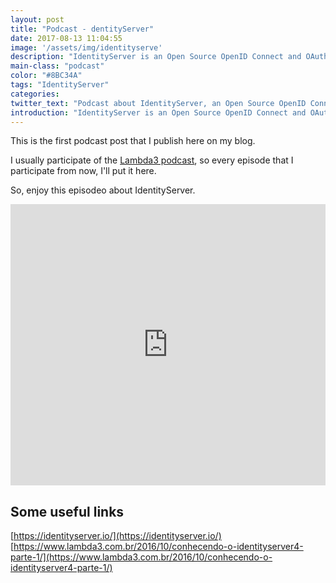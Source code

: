 ```yaml
---
layout: post
title: "Podcast - dentityServer"
date: 2017-08-13 11:04:55
image: '/assets/img/identityserve'
description: "IdentityServer is an Open Source OpenID Connect and OAuth 2.0 framework for .NET"
main-class: "podcast"
color: "#8BC34A"
tags: "IdentityServer"
categories:
twitter_text: "Podcast about IdentityServer, an Open Source OpenID Connect and OAuth 2.0 framework for .NET"
introduction: "IdentityServer is an Open Source OpenID Connect and OAuth 2.0 framework for .NET"
---
```


This is the first podcast post that I publish here on my blog.

I usually participate of the [Lambda3 podcast](https://www.lambda3.com.br/tag/podcast/), so every episode that I participate from now, I'll put it here.

So, enjoy this episodeo about IdentityServer.

<iframe width="100%" height="450" scrolling="no" frameborder="no" src="https://w.soundcloud.com/player/?url=https%3A//api.soundcloud.com/tracks/337477635&amp;color=ff5500&amp;auto_play=false&amp;hide_related=false&amp;show_comments=true&amp;show_user=true&amp;show_reposts=false&amp;visual=true"></iframe>


## Some useful links
[https://identityserver.io/](https://identityserver.io/)  
[https://www.lambda3.com.br/2016/10/conhecendo-o-identityserver4-parte-1/](https://www.lambda3.com.br/2016/10/conhecendo-o-identityserver4-parte-1/)